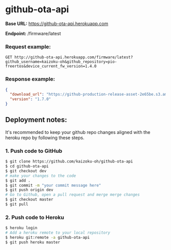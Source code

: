 # github-ota-api

**Base URL:** https://github-ota-api.herokuapp.com

**Endpoint:** /firmware/latest

### Request example:
```http
GET http://github-ota-api.herokuapp.com/firmware/latest?github_username=kaizoku-oh&github_repository=pio-freertos&device_current_fw_version=1.4.0
```
### Response example:
```json
{
  "download_url": "https://github-production-release-asset-2e65be.s3.amazonaws.com/208622543/e4888800-96c8-11ea-9a9e-5c47f103310b?X-Amz-Algorithm=AWS4-HMAC-SHA256&X-Amz-Credential=AKIAIWNJYAX4CSVEH53A%2F20200725%2Fus-east-1%2Fs3%2Faws4_request&X-Amz-Date=20200725T153508Z&X-Amz-Expires=300&X-Amz-Signature=be26eaa701d4dbe47cca57e8a01e31a2f36d045beaef3a0c1311bde8e1fd94d5&X-Amz-SignedHeaders=host&actor_id=0&repo_id=208622543&response-content-disposition=attachment%3B%20filename%3Dfirmware.bin&response-content-type=application%2Foctet-stream",
  "version": "1.7.0"
}
```

## Deployment notes:
It's recommended to keep your github repo changes aligned with the heroku repo by following these steps.
### 1. Push code to GitHub
```bash
$ git clone https://github.com/kaizoku-oh/github-ota-api
$ cd github-ota-api
$ git checkout dev
# make your changes to the code
$ git add .
$ git commit -m "your commit message here"
$ git push origin dev
# Go to Github, open a pull request and merge merge changes
$ git checkout master
$ git pull
```
### 2. Push code to Heroku
```bash
$ heroku login
# Add a heroku remote to your local repository
$ heroku git:remote -a github-ota-api
$ git push heroku master
```